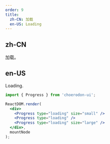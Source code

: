 ```yaml
---
order: 9
title:
  zh-CN: 加载
  en-US: Loading
---
```


## zh-CN

加载。


## en-US

Loading.


````jsx
import { Progress } from 'choerodon-ui';

ReactDOM.render(
  <div>
    <Progress type="loading" size="small" />
    <Progress type="loading" />
    <Progress type="loading" size="large" />
  </div>,
  mountNode
);

````
